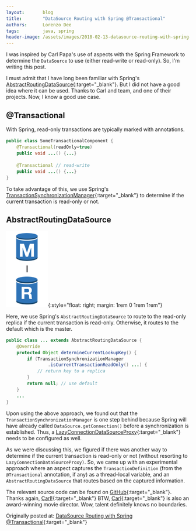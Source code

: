 ```yaml
---
layout:       blog
title:        "DataSource Routing with Spring @Transactional"
authors:      Lorenzo Dee
tags:         java, spring
header-image: /assets/images/2018-02-13-datasource-routing-with-spring-@transactional/2018-02-13-datasource-routing-with-spring-@transactional-banner.png
---
```


I was inspired by Carl Papa's use of aspects with the Spring Framework to determine the `DataSource` to use (either read-write or read-only). So, I'm writing this post.

I must admit that I have long been familiar with Spring's [AbstractRoutingDataSource](https://docs.spring.io/spring-framework/docs/current/javadoc-api/org/springframework/jdbc/datasource/lookup/AbstractRoutingDataSource.html){:target="_blank"}. But I did not have a good idea where it can be used. Thanks to Carl and team, and one of their projects. Now, I know a good use case.

## @Transactional

With Spring, read-only transactions are typically marked with annotations.

```java
public class SomeTransactionalComponent {
    @Transactional(readOnly=true)
    public void ...() {...}
 
    @Transactional // read-write
    public void ...() {...}
}
```
To take advantage of this, we use Spring's [TransactionSynchronizationManager](https://docs.spring.io/spring-framework/docs/current/javadoc-api/org/springframework/transaction/support/TransactionSynchronizationManager.html){:target="_blank"} to determine if the current transaction is read-only or not.

## AbstractRoutingDataSource

![Master and replica databases](/assets/images/2018-02-13-datasource-routing-with-spring-@transactional/imageedit_1_6934082642.png "Master and replica databases"){:style="float: right; margin: 1rem 0 1rem 1rem"}

Here, we use Spring's `AbstractRoutingDataSource` to route to the read-only replica if the current transaction is read-only. Otherwise, it routes to the default which is the master.

<div style="clear: both"></div>

```java
public class ... extends AbstractRoutingDataSource {
    @Override
    protected Object determineCurrentLookupKey() {
        if (TransactionSynchronizationManager
                .isCurrentTransactionReadOnly() ...) {
            // return key to a replica
        }
        return null; // use default
    }
    ...
}
```

Upon using the above approach, we found out that the `TransactionSynchronizationManager` is one step behind because Spring will have already called `DataSource.getConnection()` before a synchronization is established. Thus, a [LazyConnectionDataSourceProxy](https://docs.spring.io/spring-framework/docs/current/javadoc-api/org/springframework/jdbc/datasource/LazyConnectionDataSourceProxy.html){:target="_blank"} needs to be configured as well.

As we were discussing this, we figured if there was another way to determine if the current transaction is read-only or not (without resorting to `LazyConnectionDataSourceProxy)`. So, we came up with an experimental approach where an aspect captures the `TransactionDefinition` (from the `@Transactional` annotation, if any) as a thread-local variable, and an `AbstractRoutingDataSource` that routes based on the captured information.

The relevant source code can be found on [GitHub](https://github.com/orangeandbronze/spring-jdbc-routing-datasource){:target="_blank"}. Thanks again, [Carl!](https://www.linkedin.com/in/carl-joseph-echague-papa-59677577/){:target="_blank"} BTW, [Carl](https://www.imdb.com/name/nm5377013/){:target="_blank"} is also an award-winning movie director. Wow, talent definitely knows no boundaries.

Originally posted at: [DataSource Routing with Spring @Transactional](http://lorenzo-dee.blogspot.com/2018/01/datasource-routing-with-spring.html){:target="_blank"}